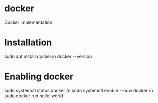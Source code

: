# docker
Docker implementation

# Installation
sudo apt install docker.io
docker --version

# Enabling docker
sudo systemctl status docker /n
sudo systemctl enable --now docker /n
sudo docker run hello-world


